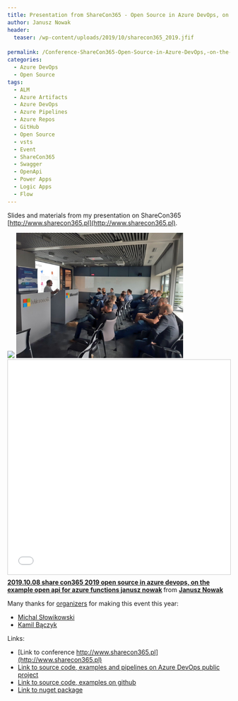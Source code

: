 ```yaml
---
title: Presentation from ShareCon365 - Open Source in Azure DevOps, on the example Open API for Azure Functions
author: Janusz Nowak
header:
  teaser: /wp-content/uploads/2019/10/sharecon365_2019.jfif

permalink: /Conference-ShareCon365-Open-Source-in-Azure-DevOps,-on-the-example-Open-API-for-Azure-Functions/
categories:
  - Azure DevOps
  - Open Source
tags:
  - ALM
  - Azure Artifacts
  - Azure DevOps
  - Azure Pipelines
  - Azure Repos
  - GitHub
  - Open Source
  - vsts
  - Event
  - ShareCon365
  - Swagger
  - OpenApi
  - Power Apps
  - Logic Apps
  - Flow
---
```


Slides and materials from my presentation on ShareCon365 [http://www.sharecon365.pl](http://www.sharecon365.pl).

<img class="" src="/wp-content/uploads/2019/10/logo_white_sq.png" style="max-width:20%"/>
<img class="" src="/wp-content/uploads/2019/10/sharecon365_2019.jfif" style="max-width:75%"/>

<iframe src="//www.slideshare.net/slideshow/embed_code/key/co9ftuWXpQnEce?startSlide=3" width="595" height="485" frameborder="0" marginwidth="0" marginheight="0" scrolling="no" style="border:1px solid #CCC; border-width:1px; margin-bottom:5px; max-width: 100%;" allowfullscreen> </iframe> <div style="margin-bottom:5px"> <strong> <a href="//www.slideshare.net/janusznowak/20191008-share-con365-2019-open-source-in-azure-devops-on-the-example-open-api-for-azure-functions-janusz-nowak" title="2019.10.08 share con365 2019 open source in azure devops, on the example open api for azure functions janusz nowak" target="_blank">2019.10.08 share con365 2019 open source in azure devops, on the example open api for azure functions janusz nowak</a> </strong> from <strong><a href="//www.slideshare.net/janusznowak" target="_blank">Janusz Nowak</a></strong> </div>

Many thanks for [organizers](https://twitter.com/sharecon365) for making this event this year:

- [Michal Słowikowski](https://twitter.com/slowik)
- [Kamil Bączyk](https://twitter.com/KamilBaczyk)

Links:

- [Link to conference http://www.sharecon365.pl](http://www.sharecon365.pl)
- [Link to source code, examples and pipelines on Azure DevOps public project](https://dev.azure.com/janono-pub/_git/Janono.Functions.OpenAPI)
- [Link to source code, examples on github](https://github.com/janusznowak/Janono.Functions.OpenAPI)
- [Link to nuget package](https://www.nuget.org/packages/Janono.Functions.OpenAPI)
